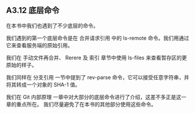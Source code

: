 ## A3.12 底层命令

在本书中我们也遇到了不少底层的命令。

我们遇到的第一个底层命令是在 合并请求引用 中的 ls-remote 命令。我们用通过它来查看服务端的原始引用。

我们在 手动文件再合并、 Rerere 及 索引 章节中使用 ls-files 来查看暂存区的更原始的样子。

我们同样在 分支引用 一节中提到了 rev-parse 命令，它可以接受任意字符串，并将其转成一个对象的 SHA-1 值。

我们在 Git 内部原理 一章中对大部分的底层命令进行了介绍，这差不多正是这一章的重点所在。 我们尽量避免了在本书的其他部分使用这些命令。